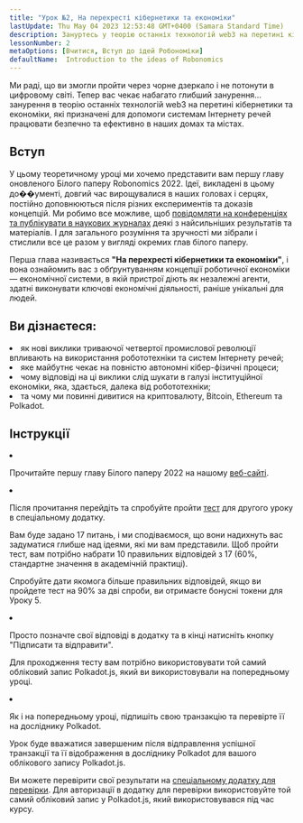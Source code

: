 ```yaml
---
title: "Урок №2, На перехресті кібернетики та економіки"
lastUpdate: Thu May 04 2023 12:53:48 GMT+0400 (Samara Standard Time)
description: Зануртесь у теорію останніх технологій web3 на перетині кібернетики та економіки, які призначені для допомоги системам Інтернету речей працювати безпечно та ефективно в наших домах та містах.
lessonNumber: 2
metaOptions: [Вчитися, Вступ до ідей Робономіки]
defaultName:  Introduction to the ideas of Robonomics
---
```


Ми раді, що ви змогли пройти через чорне дзеркало і не потонути в цифровому світі. Тепер вас чекає набагато глибший занурення... занурення в теорію останніх технологій web3 на перетині кібернетики та економіки, які призначені для допомоги системам Інтернету речей працювати безпечно та ефективно в наших домах та містах.


## Вступ

У цьому теоретичному уроці ми хочемо представити вам першу главу оновленого Білого паперу Robonomics 2022. Ідеї, викладені в цьому до��ументі, довгий час вирощувалися в наших головах і серцях, постійно доповнюються після різних експериментів та доказів концепцій. Ми робимо все можливе, щоб [повідомляти на конференціях та публікувати в наукових журналах](https://robonomics.netwабоk/papers/) деякі з найсильніших результатів та матеріалів. І для загального розуміння та зручності ми зібрали і стислили все це разом у вигляді окремих глав білого паперу.

Перша глава називається **"На перехресті кібернетики та економіки"**, і вона ознайомить вас з обґрунтуванням концепції роботичної економіки — економічної системи, в якій пристрої діють як незалежні агенти, здатні виконувати ключові економічні діяльності, раніше унікальні для людей.

## Ви дізнаєтеся:

<List>

<li>
як нові виклики триваючої четвертої промислової революції впливають на використання робототехніки та систем Інтернету речей;
</li>

<li>
яке майбутнє чекає на повністю автономні кібер-фізичні процеси;
</li>

<li>
чому відповіді на ці виклики слід шукати в галузі інституційної економіки, яка, здається, далека від робототехніки;
</li>

<li>
та чому ми повинні дивитися на криптовалюту, Bitcoin, Ethereum та Polkadot.
</li>

</List>

## Інструкції

<List type="numbers">

<li>

Прочитайте першу главу Білого паперу 2022 на нашому [веб-сайті](https://robonomics.netwабоk/vision/).

</li>

<li>

Після прочитання перейдіть та спробуйте пройти [тест](https://lesson2.robonomics.academy/#/) для другого уроку в спеціальному додатку.

Вам буде задано 17 питань, і ми сподіваємося, що вони надихнуть вас задуматися глибше над ідеями, які ми вам представили. Щоб пройти тест, вам потрібно набрати 10 правильних відповідей з 17 (60%, стандартне значення в академічній практиці).

Спробуйте дати якомога більше правильних відповідей, якщо ви пройдете тест на 90% за дві спроби, ви отримаєте бонусні токени для Уроку 5.

</li>

<li>

Просто позначте свої відповіді в додатку та в кінці натисніть кнопку "Підписати та відправити".

Для проходження тесту вам потрібно використовувати той самий обліковий запис Polkadot.js, який ви використовували на попередньому уроці.

</li>

<li>

Як і на попередньому уроці, підпишіть свою транзакцію та перевірте її на досліднику Polkadot.

</li>
</List>

<Result>

Урок буде вважатися завершеним після відправлення успішної транзакції та її відображення в досліднику Polkadot для вашого облікового запису Polkadot.js.

Ви можете перевірити свої результати на [спеціальному додатку для перевірки](https://lk.robonomics.academy/). Для авторизації в додатку для перевірки використовуйте той самий обліковий запис у Polkadot.js, який використовувався під час курсу.

</Result>